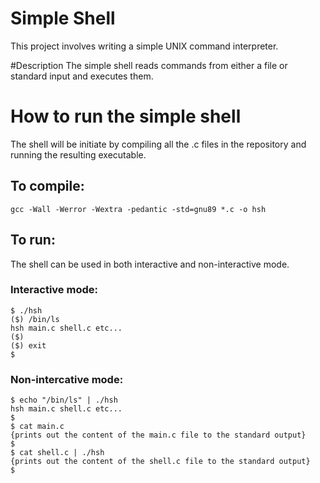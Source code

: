 # Simple Shell
This project involves writing a simple UNIX command interpreter. 

#Description
The simple shell reads commands from either a file or standard input and executes them.

# How to run the simple shell
The shell will be initiate by compiling all the .c files in the repository and running the resulting executable.

## To compile:
```
gcc -Wall -Werror -Wextra -pedantic -std=gnu89 *.c -o hsh
```

## To run:
The shell can be used in both interactive and non-interactive mode.

### Interactive mode:
```
$ ./hsh
($) /bin/ls
hsh main.c shell.c etc...
($)
($) exit
$
```

### Non-intercative mode:
```
$ echo "/bin/ls" | ./hsh
hsh main.c shell.c etc...
$
$ cat main.c
{prints out the content of the main.c file to the standard output}
$
$ cat shell.c | ./hsh
{prints out the content of the shell.c file to the standard output}
$
```
